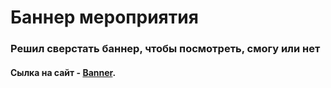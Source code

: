 # Баннер мероприятия 
### Решил сверстать баннер, чтобы посмотреть, смогу или нет

#### Сылка на сайт - [Banner](https://olirun.github.io/6-Project__Event-banner/).
